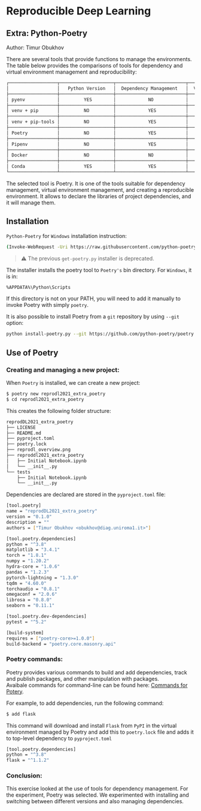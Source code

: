 # Reproducible Deep Learning
## Extra: Python-Poetry
Author: Timur Obukhov

There are several tools that provide functions to manage the environments. The table below provides the comparisons of tools for dependency and virtual environment management and reproducibility:

```bash
┌──────────────────┬────────────────────┬──────────────────────────┬───────────────────────┬───────────────────────────────┐
│                  │   Python Version   │  Dependency Management   │  Virtual Environment  │   Environment Reproducibility │
├──────────────────┼────────────────────┼──────────────────────────┼───────────────────────┼───────────────────────────────┤
│ pyenv            │         YES        │            NO            │           NO          │               NO              │
├──────────────────┼────────────────────┼──────────────────────────┼───────────────────────┼───────────────────────────────┤
│ venv + pip       │         NO         │            YES           │           YES         │               NO              │
├──────────────────┼────────────────────┼──────────────────────────┼───────────────────────┼───────────────────────────────┤
│ venv + pip-tools │         NO         │            YES           │           YES         │               YES             │
├──────────────────┼────────────────────┼──────────────────────────┼───────────────────────┼───────────────────────────────┤
│ Poetry           │         NO         │            YES           │           YES         │               YES             │
├──────────────────┼────────────────────┼──────────────────────────┼───────────────────────┼───────────────────────────────┤
│ Pipenv           │         NO         │            YES           │           YES         │               YES             │
├──────────────────┼────────────────────┼──────────────────────────┼───────────────────────┼───────────────────────────────┤
│ Docker           │         NO         │            NO            │           NO          │               YES             │
├──────────────────┼────────────────────┼──────────────────────────┼───────────────────────┼───────────────────────────────┤
│ Conda            │         YES        │            YES           │           YES         │               NO              │
└──────────────────┴────────────────────┴──────────────────────────┴───────────────────────┴───────────────────────────────┘
```
The selected tool is Poetry. It is one of the tools suitable for dependency management, virtual environment management, and creating a reproducible environment. 
It allows to declare the libraries of project dependencies, and it will manage them. 

## Installation

```Python-Poetry``` for ```Windows``` installation instruction: 

```bash
(Invoke-WebRequest -Uri https://raw.githubusercontent.com/python-poetry/poetry/master/install-poetry.py -UseBasicParsing).Content | python -
```

> ⚠️ The previous ```get-poetry.py``` installer is deprecated.

The installer installs the poetry tool to ```Poetry's``` bin directory. For ```Windows```, it is in:

```bash
%APPDATA%\Python\Scripts
```

If this directory is not on your PATH, you will need to add it manually to invoke Poetry with simply ```poetry```.

It is also possible to install Poetry from a ```git``` repository by using ```--git``` option: 

```bash
python install-poetry.py --git https://github.com/python-poetry/poetry.git@master
```



## Use of Poetry
### Creating and managing a new project: 

When ```Poetry``` is installed, we can create a new project: 

```bash
$ poetry new reprodl2021_extra_poetry
$ cd reprodl2021_extra_poetry
```

This creates the following folder structure: 

```bash
reprodDL2021_extra_poetry
├── LICENSE
├── README.md
├── pyproject.toml
├── poetry.lock
├── reprodl_overview.png
├── reproddl2021_extra_poetry
│   ├── Initial Notebook.ipynb
│   └── __init__.py
└── tests
    ├── Initial Notebook.ipynb
    └── __init__.py
```

Dependencies are declared  are stored in the ```pyproject.toml``` file:

```bash
[tool.poetry]
name = "reprodDL2021_extra_poetry"
version = "0.1.0"
description = ""
authors = ["Timur Obukhov <obukhov@diag.uniroma1.it>"]

[tool.poetry.dependencies]
python = "^3.8"
matplotlib = "3.4.1"
torch = "1.8.1"
numpy = "1.20.2"
hydra-core = "1.0.6"
pandas = "1.2.3"
pytorch-lightning = "1.3.0"
tqdm = "4.60.0"
torchaudio = "0.8.1"
omegaconf = "2.0.6"
librosa = "0.8.0"
seaborn = "0.11.1"

[tool.poetry.dev-dependencies]
pytest = "^5.2"

[build-system]
requires = ["poetry-core>=1.0.0"]
build-backend = "poetry.core.masonry.api"
```
### Poetry commands: 

Poetry provides various commands to build and add dependencies, track and publish packages, and other manipulation with packages.  
Avaibale commands for command-line can be found here: [Commands for Potery](https://python-poetry.org/docs/cli/).

For example, to add dependencies, run the following command:  

```bash
$ add flask 
```
This command will download and install ```Flask``` from ```PyPI``` in the virtual environment managed by Poetry and add this to ```poetry.lock``` file and adds it to top-level dependency to ```pyproject.toml```

```bash
[tool.poetry.dependencies]
python = "^3.8"
flask = "^1.1.2"
```
### Conclusion: 

This exercise looked at the use of tools for dependency management. For the experiment, Poetry was selected. 
We experimented with installing and switching between different versions and also managing dependencies. 
